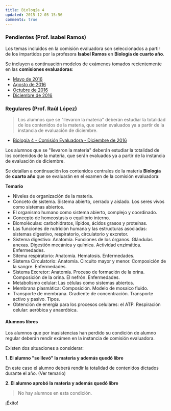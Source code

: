 ```yaml
---
title: Biología 4
updated: 2015-12-05 15:56
comments: true
---
```


### Pendientes (Prof. Isabel Ramos) 

Los temas incluidos en la comisión evaluadora son seleccionados a partir de los impartidos por la profesora **Isabel Ramos** en **Biología de cuarto año**. 

Se incluyen a continuación modelos de exámenes tomados recientemente en las **comisiones evaluadoras**: 

* [Mayo de 2016](../medocs/4biol/ramos/2016_05_24_com_eva_biologia4_ramos.pdf)
* [Agosto de 2016](../medocs/4biol/ramos/2016_08_02_com_eva_biologia4_ramos.pdf)
* [Octubre de 2016](../medocs/4biol/ramos/2016_10_com_eva_biologia4_ramos.pdf)
* [Diciembre de 2016](../medocs/4biol/ramos/2016_12_06_com_eva_biologia4_ramos.pdf)


### Regulares (Prof. Raúl López)

> Los alumnos que se "llevaron la materia" deberán estudiar la totalidad de los contenidos de la materia, que serán evaluados ya a partir de la instancia de evaluación de diciembre.

* [Biología 4 - Comisión Evaluadora - Diciembre de 2016](../medocs/4biol/lopez/regulares/2016_12_19_com_evaluadora_biologia4.pdf)

Los alumnos que se "llevaron la materia" deberán estudiar la totalidad de los contenidos de la materia, que serán evaluados ya a partir de la instancia de evaluación de diciembre. 

Se detallan a continuación los contenidos centrales de la materia **Biología** de **cuarto año** que se evaluarán en el examen de la comisión evaluadora: 

**Temario**

* Niveles de organización de la materia.
* Conceto de sistema. Sistema abierto, cerrado y aislado. Los seres vivos como sistemas abiertos. 
* El organismo humano como sistema abierto, complejo y coordinado. 
* Concepto de homeostasis o equilibrio interno. 
* Biomoléculas: carbohidratos, lípidos, ácidos grasos y proteínas. 
* Las funciones de nutrición humana y las estructuras asociadas: sistemas digestivo, respiratorio, circulatorio y excretor.
* Sistema digestivo: Anatomía. Funciones de los órganos. Glándulas anexas. Digestión mecánica y química. Actividad enzimática. Enfermedades.
* Sitema respiratorio: Anatomía. Hematosis. Enfermedades.
* Sistema Circulatorio: Anatomía. Circuito mayor y menor. Composición de la sangre. Enfermedades. 
* Sistema Excretor: Anatomía. Proceso de formación de la orina. Composición de la orina. El nefrón. Enfermedades. 
* Metabolismo celular: Las células como sistemas abiertos. 
* Membrana plasmática: Composición. Modelo de mosaico fluido.
* Transporte de membrana. Gradiente de concentración. Transporte activo y pasivo. Tipos.
* Obtención de energía para los procesos celulares: el ATP. Respiración celular: aeróbica y anaeróbica.
 

#### Alumnos libres

Los alumnos que por inasistencias han perdido su condición de alumno regular deberán rendir exámen en la instancia de comisión evaluadora. 

Existen dos situaciones a considerar: 

**1. El alumno "se llevó" la materia y además quedó libre**

En este caso el alumno deberá rendir la totalidad de contenidos dictados durante el año. (Ver temario)

**2. El alumno aprobó la materia y además quedó libre**

> No hay alumnos en esta condición.

¡Éxito!
